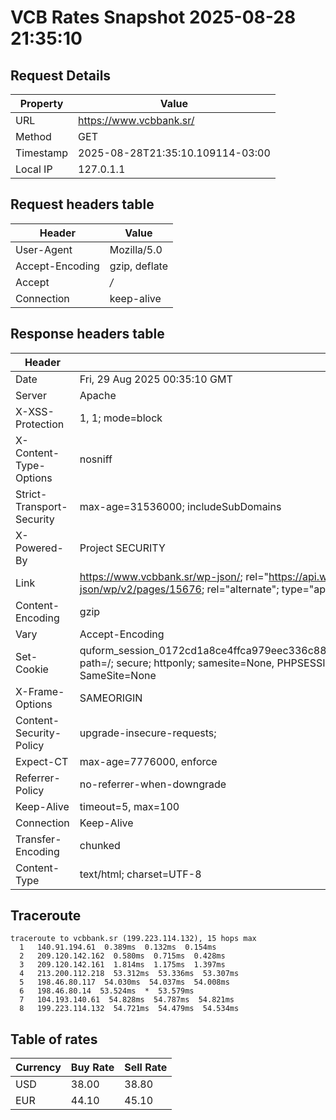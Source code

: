 # VCB Rates Snapshot 2025-08-28 21:35:10
## Request Details

| Property | Value |
|----------|-------|
| URL | https://www.vcbbank.sr/ |
| Method | GET |
| Timestamp | 2025-08-28T21:35:10.109114-03:00 |
| Local IP | 127.0.1.1 |
    
## Request headers table

| Header | Value |
|--------|-------|
| User-Agent | Mozilla/5.0 |
| Accept-Encoding | gzip, deflate |
| Accept | */* |
| Connection | keep-alive |

    
## Response headers table
| Header | Value |
|--------|-------|
| Date | Fri, 29 Aug 2025 00:35:10 GMT |
| Server | Apache |
| X-XSS-Protection | 1, 1; mode=block |
| X-Content-Type-Options | nosniff |
| Strict-Transport-Security | max-age=31536000; includeSubDomains |
| X-Powered-By | Project SECURITY |
| Link | <https://www.vcbbank.sr/wp-json/>; rel="https://api.w.org/", <https://www.vcbbank.sr/wp-json/wp/v2/pages/15676>; rel="alternate"; type="application/json", <https://www.vcbbank.sr/>; rel=shortlink |
| Content-Encoding | gzip |
| Vary | Accept-Encoding |
| Set-Cookie | quform_session_0172cd1a8ce4ffca979eec336c8836d5=3geKuZyX29dwCYqPmKe3Uu9QDORKXm19jNtcGi2J; path=/; secure; httponly; samesite=None, PHPSESSID=5169c4e0b6aeb4e3f4e91ca1fa296930; path=/; secure; SameSite=None |
| X-Frame-Options | SAMEORIGIN |
| Content-Security-Policy | upgrade-insecure-requests; |
| Expect-CT | max-age=7776000, enforce |
| Referrer-Policy | no-referrer-when-downgrade |
| Keep-Alive | timeout=5, max=100 |
| Connection | Keep-Alive |
| Transfer-Encoding | chunked |
| Content-Type | text/html; charset=UTF-8 |

## Traceroute 

```
traceroute to vcbbank.sr (199.223.114.132), 15 hops max
  1   140.91.194.61  0.389ms  0.132ms  0.154ms 
  2   209.120.142.162  0.580ms  0.715ms  0.428ms 
  3   209.120.142.161  1.814ms  1.175ms  1.397ms 
  4   213.200.112.218  53.312ms  53.336ms  53.307ms 
  5   198.46.80.117  54.030ms  54.037ms  54.008ms 
  6   198.46.80.14  53.524ms  *  53.579ms 
  7   104.193.140.61  54.828ms  54.787ms  54.821ms 
  8   199.223.114.132  54.721ms  54.479ms  54.534ms 

```


## Table of rates

| Currency | Buy Rate | Sell Rate |
|----------|----------|-----------|
| USD | 38.00 | 38.80 |
| EUR | 44.10 | 45.10 |
